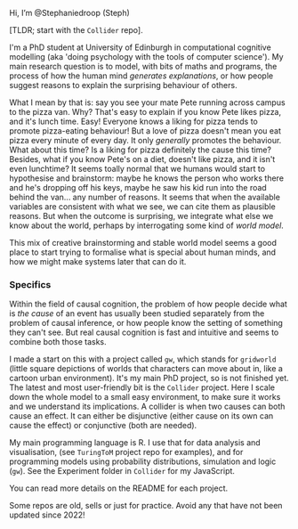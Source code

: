Hi, I’m @Stephaniedroop (Steph)

[TLDR; start with the `Collider` repo]. 

I'm a PhD student at University of Edinburgh in computational cognitive modelling (aka 'doing psychology with the tools of computer science'). My main research question is to model, with bits of maths and programs, the process of how the human mind *generates explanations*, or how people suggest reasons to explain the surprising behaviour of others.

What I mean by that is: say you see your mate Pete running across campus to the pizza van. Why? That's easy to explain if you know Pete likes pizza, and it's lunch time. Easy! Everyone knows a liking for pizza tends to promote pizza-eating behaviour! But a love of pizza doesn't mean you eat pizza every minute of every day. It only *generally* promotes the behaviour. What about this time? Is a liking for pizza definitely the cause this time? Besides, what if you know Pete's on a diet, doesn't like pizza, and it isn't even lunchtime? It seems toally normal that we humans would start to hypothesise and brainstorm: maybe he knows the person who works there and he's dropping off his keys, maybe he saw his kid run into the road behind the van... any number of reasons. It seems that when the available variables are consistent with what we see, we can cite them as plausible reasons. But when the outcome is surprising, we integrate what else we know about the world, perhaps by interrogating some kind of *world model*.

This mix of creative brainstorming and stable world model seems a good place to start trying to formalise what is special about human minds, and how we might make systems later that can do it.

### Specifics
Within the field of causal cognition, the problem of how people decide what is *the cause* of an event has usually been studied separately from the problem of causal inference, or how people know the setting of something they can't see. But real causal cognition is fast and intuitive and seems to combine both those tasks.

I made a start on this with a project called `gw`, which stands for `gridworld` (little square depictions of worlds that characters can move about in, like a cartoon urban environment). It's my main PhD project, so is not finished yet. The latest and most user-friendly bit is the `Collider` project. Here I scale down the whole model to a small easy environment, to make sure it works and we understand its implications. A collider is when two causes can both cause an effect. It can either be disjunctive (either cause on its own can cause the effect) or conjunctive (both are needed).

My main programming language is R. I use that for data analysis and visualisation, (see `TuringToM` project repo for examples), and for programming models using probability distributions, simulation and logic (`gw`). See the Experiment folder in `Collider` for my JavaScript.

You can read more details on the README for each project.

Some repos are old, sells or just for practice. Avoid any that have not been updated since 2022! 


<!---
Stephaniedroop/Stephaniedroop is a ✨ special ✨ repository because its `README.md` (this file) appears on your GitHub profile.
You can click the Preview link to take a look at your changes.
--->
